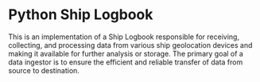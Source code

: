 # Python Ship Logbook

This is an implementation of a Ship Logbook  responsible for receiving, collecting, and processing data from various ship geolocation devices and making it available for further analysis or storage. The primary goal of a data ingestor is to ensure the efficient and reliable transfer of data from source to destination.


